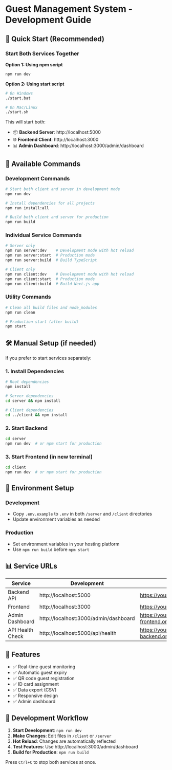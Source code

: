 # Guest Management System - Development Guide

## 🚀 Quick Start (Recommended)

### Start Both Services Together

**Option 1: Using npm script**
```bash
npm run dev
```

**Option 2: Using start script**
```bash
# On Windows
./start.bat

# On Mac/Linux
./start.sh
```

This will start both:
- 📦 **Backend Server**: http://localhost:5000
- 🌐 **Frontend Client**: http://localhost:3000
- 📊 **Admin Dashboard**: http://localhost:3000/admin/dashboard

## 📝 Available Commands

### Development Commands
```bash
# Start both client and server in development mode
npm run dev

# Install dependencies for all projects
npm run install:all

# Build both client and server for production
npm run build
```

### Individual Service Commands
```bash
# Server only
npm run server:dev    # Development mode with hot reload
npm run server:start  # Production mode
npm run server:build  # Build TypeScript

# Client only  
npm run client:dev    # Development mode with hot reload
npm run client:start  # Production mode
npm run client:build  # Build Next.js app
```

### Utility Commands
```bash
# Clean all build files and node_modules
npm run clean

# Production start (after build)
npm start
```

## 🛠️ Manual Setup (if needed)

If you prefer to start services separately:

### 1. Install Dependencies
```bash
# Root dependencies
npm install

# Server dependencies
cd server && npm install

# Client dependencies  
cd ../client && npm install
```

### 2. Start Backend
```bash
cd server
npm run dev  # or npm start for production
```

### 3. Start Frontend (in new terminal)
```bash
cd client
npm run dev  # or npm start for production
```

## 🔧 Environment Setup

### Development
- Copy `.env.example` to `.env` in both `/server` and `/client` directories
- Update environment variables as needed

### Production
- Set environment variables in your hosting platform
- Use `npm run build` before `npm start`

## 📊 Service URLs

| Service | Development | Production |
|---------|-------------|------------|
| Backend API | http://localhost:5000 | https://your-backend.onrender.com |
| Frontend | http://localhost:3000 | https://your-frontend.onrender.com |
| Admin Dashboard | http://localhost:3000/admin/dashboard | https://your-frontend.onrender.com/admin/dashboard |
| API Health Check | http://localhost:5000/api/health | https://your-backend.onrender.com/api/health |

## 🎯 Features

- ✅ Real-time guest monitoring
- ✅ Automatic guest expiry
- ✅ QR code guest registration  
- ✅ ID card assignment
- ✅ Data export (CSV)
- ✅ Responsive design
- ✅ Admin dashboard

## 🔄 Development Workflow

1. **Start Development**: `npm run dev`
2. **Make Changes**: Edit files in `/client` or `/server`
3. **Hot Reload**: Changes are automatically reflected
4. **Test Features**: Use http://localhost:3000/admin/dashboard
5. **Build for Production**: `npm run build`

Press `Ctrl+C` to stop both services at once.
